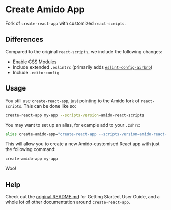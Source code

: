 # Create Amido App

Fork of `create-react-app` with customized `react-scripts`.


## Differences

Compared to the original `react-scripts`, we include the following changes:

* Enable CSS Modules
* Include extended `.eslintrc` (primarily adds [`eslint-config-airbnb`](https://www.npmjs.com/package/eslint-config-airbnb))
* Include `.editorconfig`


## Usage

You still use `create-react-app`, just pointing to the Amido fork of `react-scripts`. This can be done like so:

```sh
create-react-app my-app --scripts-version=amido-react-scripts
```

You may want to set up an alias, for example add to your `.zshrc`:

```sh
alias create-amido-app="create-react-app --scripts-version=amido-react-scripts"
```

This will allow you to create a new Amido-customised React app with just the following command:

```sh
create-amido-app my-app
```

Woo!


## Help

Check out the [original README.md](https://github.com/facebookincubator/create-react-app/blob/master/README.md) for Getting Started, User Guide, and a whole lot of other documentation around `create-react-app`.
